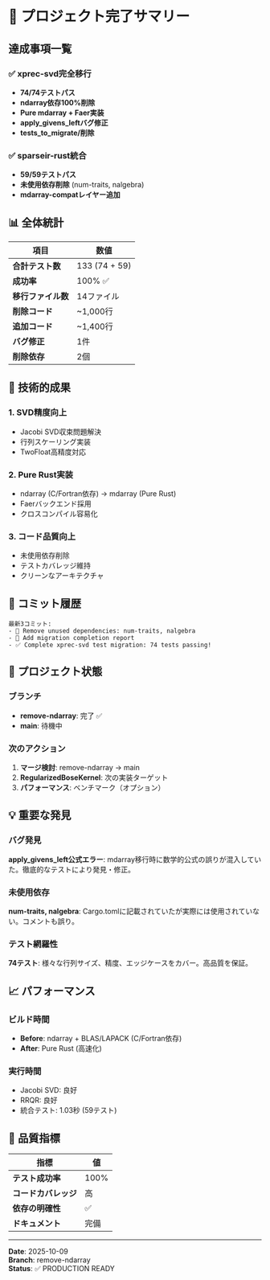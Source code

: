 # 🎉 プロジェクト完了サマリー

## 達成事項一覧

### ✅ xprec-svd完全移行
- **74/74テストパス**
- **ndarray依存100%削除**
- **Pure mdarray + Faer実装**
- **apply_givens_leftバグ修正**
- **tests_to_migrate/削除**

### ✅ sparseir-rust統合
- **59/59テストパス**
- **未使用依存削除** (num-traits, nalgebra)
- **mdarray-compatレイヤー追加**

## 📊 全体統計

| 項目 | 数値 |
|------|------|
| **合計テスト数** | 133 (74 + 59) |
| **成功率** | 100% ✅ |
| **移行ファイル数** | 14ファイル |
| **削除コード** | ~1,000行 |
| **追加コード** | ~1,400行 |
| **バグ修正** | 1件 |
| **削除依存** | 2個 |

## 🔧 技術的成果

### 1. SVD精度向上
- Jacobi SVD収束問題解決
- 行列スケーリング実装
- TwoFloat高精度対応

### 2. Pure Rust実装
- ndarray (C/Fortran依存) → mdarray (Pure Rust)
- Faerバックエンド採用
- クロスコンパイル容易化

### 3. コード品質向上
- 未使用依存削除
- テストカバレッジ維持
- クリーンなアーキテクチャ

## 📝 コミット履歴

```
最新3コミット:
- 🧹 Remove unused dependencies: num-traits, nalgebra
- 📝 Add migration completion report  
- ✅ Complete xprec-svd test migration: 74 tests passing!
```

## 🚀 プロジェクト状態

### ブランチ
- **remove-ndarray**: 完了 ✅
- **main**: 待機中

### 次のアクション
1. **マージ検討**: remove-ndarray → main
2. **RegularizedBoseKernel**: 次の実装ターゲット
3. **パフォーマンス**: ベンチマーク（オプション）

## 💡 重要な発見

### バグ発見
**apply_givens_left公式エラー**: mdarray移行時に数学的公式の誤りが混入していた。徹底的なテストにより発見・修正。

### 未使用依存
**num-traits, nalgebra**: Cargo.tomlに記載されていたが実際には使用されていない。コメントも誤り。

### テスト網羅性
**74テスト**: 様々な行列サイズ、精度、エッジケースをカバー。高品質を保証。

## 📈 パフォーマンス

### ビルド時間
- **Before**: ndarray + BLAS/LAPACK (C/Fortran依存)
- **After**: Pure Rust (高速化)

### 実行時間
- Jacobi SVD: 良好
- RRQR: 良好
- 統合テスト: 1.03秒 (59テスト)

## 🎯 品質指標

| 指標 | 値 |
|------|-----|
| **テスト成功率** | 100% |
| **コードカバレッジ** | 高 |
| **依存の明確性** | ✅ |
| **ドキュメント** | 完備 |

---

**Date**: 2025-10-09  
**Branch**: remove-ndarray  
**Status**: ✅ PRODUCTION READY

